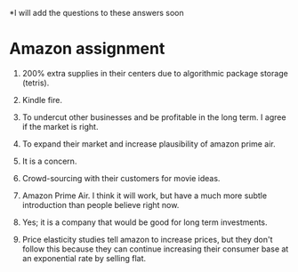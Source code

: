 *I will add the questions to these answers soon

Amazon assignment
======

1. 200% extra supplies in their centers due to algorithmic package storage (tetris).

2. Kindle fire.

3. To undercut other businesses and be profitable in the long term. I agree if the market is right.

4. To expand their market and increase plausibility of amazon prime air.

5. It is a concern. 

6. Crowd-sourcing with their customers for movie ideas.

7. Amazon Prime Air. I think it will work, but have a much more subtle introduction than people believe right now.

8. Yes; it is a company that would be good for long term investments.

9. Price elasticity studies tell amazon to increase prices, but they don't follow this because they can continue increasing their consumer base at an exponential rate by selling flat.